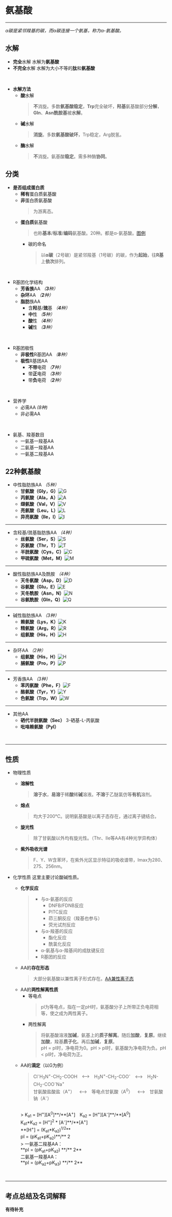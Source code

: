 # 氨基酸
***
*α碳是紧邻羧基的碳，而α碳连接一个氨基，称为α-氨基酸。*
## 水解
* **完全**水解
  水解为**氨基酸**
* **不完全**水解
  水解为大小不等的**肽**和**氨基酸**

<br>

* **水解方法**
  * **酸**水解
    > **不**消旋。多数**氨基酸稳定**，**Trp**完全破坏，**羟基**氨基酸部分**分解**，**Gln**、**Asn酰胺基**被**水解**。
  * **碱**水解
    > **消旋**。多数**氨基酸破环**，Trp稳定，Arg脱氢。
  * **酶**水解
    > **不**消旋。氨基酸**稳定**。需多种酶**协同**。

## 分类
* **是否组成蛋白质**
  * **稀有**蛋白质氨基酸
  * **非**蛋白质氨基酸
    > 为游离态。
  * **蛋白质**氨基酸
    > 也称**基本**/**标准**/**编码**氨基酸。20种。都是α-氨基酸。[图例](https://test1.jsdelivr.net/gh/sakurakouji-luna/pic@main/bio/BioChemistry/AminoAcid/α-氨基酸.png) 
    * 碳的命名
      > 以**α碳**（2号碳）是紧邻羧基（1号碳）的碳，作为**起始**，往**R基**上**依次**排列。

<br>

* R基团化学结构
  * **芳香族**AA *（**3**种）*
  * **杂环**AA *（**2**种）*
  * **脂肪**族AA
    * 含**羟**基/**巯**基  *（**4**种）*
    * **中**性  *（**5**种）*
    * **酸**性  *（**4**种）*
    * **碱**性  *（**3**种）*

<br>

* R基团极性
  * **非极性**R基团AA *（**8**种）*
  * **极性**R基团AA
    * **不带**电荷 *（**7**种）*
    * 带**正**电荷 *（**3**种）*
    * 带**负**电荷 *（**2**种）*

<br>

* 营养学
  * 必需AA *(8种)*
  * 非必需AA

<br>

* 氨基、羧基数目
  * 一氨基一羧基AA
  * 二氨基一羧基AA
  * 一氨基二羧基AA

## 22种氨基酸
* 中性脂肪族AA *（5种）*
  * **甘氨酸（Gly，G）**![G](https://test1.jsdelivr.net/gh/sakurakouji-luna/pic@main/bio/BioChemistry/AminoAcid/G.png)
  * **丙氨酸（Ala，A）**![A](https://test1.jsdelivr.net/gh/sakurakouji-luna/pic@main/bio/BioChemistry/AminoAcid/A.png)
  * **缬氨酸（Val，V）**![V](https://test1.jsdelivr.net/gh/sakurakouji-luna/pic@main/bio/BioChemistry/AminoAcid/V.png)
  * **亮氨酸（Leu，L）**![L](https://test1.jsdelivr.net/gh/sakurakouji-luna/pic@main/bio/BioChemistry/AminoAcid/L.png)
  * **异亮氨酸（Ile，I）**![I](https://test1.jsdelivr.net/gh/sakurakouji-luna/pic@main/bio/BioChemistry/AminoAcid/I.png)     

***

* 含羟基/巯基脂肪族AA *（4种）*
  * **丝氨酸（Ser，S）**![S](https://test1.jsdelivr.net/gh/sakurakouji-luna/pic@main/bio/BioChemistry/AminoAcid/S.png)
  * **苏氨酸（Thr，T）**![T](https://test1.jsdelivr.net/gh/sakurakouji-luna/pic@main/bio/BioChemistry/AminoAcid/T.png)
  * **半胱氨酸（Cys，C）**![C](https://test1.jsdelivr.net/gh/sakurakouji-luna/pic@main/bio/BioChemistry/AminoAcid/C.png)
  * **甲硫氨酸（Met，M）**![M](https://test1.jsdelivr.net/gh/sakurakouji-luna/pic@main/bio/BioChemistry/AminoAcid/M.png)

***

* 酸性脂肪族AA及酰胺 *（4种）*
  * **天冬氨酸（Asp，D）**![D](https://test1.jsdelivr.net/gh/sakurakouji-luna/pic@main/bio/BioChemistry/AminoAcid/D.png)
  * **谷氨酸（Glu，E）**![E](https://test1.jsdelivr.net/gh/sakurakouji-luna/pic@main/bio/BioChemistry/AminoAcid/E.png)
  * **天冬酰胺（Asn，N）**![N](https://test1.jsdelivr.net/gh/sakurakouji-luna/pic@main/bio/BioChemistry/AminoAcid/N.png)
  * **谷氨酰胺（Gln，Q）**![Q](https://test1.jsdelivr.net/gh/sakurakouji-luna/pic@main/bio/BioChemistry/AminoAcid/Q.png)

***

* 碱性脂肪族AA *（3种）*
  * **赖氨酸（Lys，K）**![K](https://test1.jsdelivr.net/gh/sakurakouji-luna/pic@main/bio/BioChemistry/AminoAcid/K.png)
  * **精氨酸（Arg，R）**![R](https://test1.jsdelivr.net/gh/sakurakouji-luna/pic@main/bio/BioChemistry/AminoAcid/R.png)
  * **组氨酸（His，H）**![H](https://test1.jsdelivr.net/gh/sakurakouji-luna/pic@main/bio/BioChemistry/AminoAcid/H.png)

***

* 杂环AA *（2种）*
  * **组氨酸（His，H）**![H](https://test1.jsdelivr.net/gh/sakurakouji-luna/pic@main/bio/BioChemistry/AminoAcid/H.png)
  * **脯氨酸（Pro，P）**![P](https://test1.jsdelivr.net/gh/sakurakouji-luna/pic@main/bio/BioChemistry/AminoAcid/P.png)

***

* 芳香族AA *（3种）*
  * **苯丙氨酸（Phe，F）**![F](https://test1.jsdelivr.net/gh/sakurakouji-luna/pic@main/bio/BioChemistry/AminoAcid/F.png)
  * **酪氨酸（Tyr，Y）**![Y](https://test1.jsdelivr.net/gh/sakurakouji-luna/pic@main/bio/BioChemistry/AminoAcid/Y.png)
  * **色氨酸（Trp，W）**![W](https://test1.jsdelivr.net/gh/sakurakouji-luna/pic@main/bio/BioChemistry/AminoAcid/W.png)
  
***
* 其他AA
  * **硒代半胱氨酸（Sec）**
    3-硒基-L-丙氨酸
  * **吡咯赖氨酸（Pyl）**

<br>

***

## 性质
* 物理性质
  * **溶解性**
    > **溶于水**，**易溶**于稀**酸**稀**碱**溶液。**不溶**于乙醚氯仿等**有机**溶剂。
  * **熔点**
    > 均大于200℃。说明氨基酸是以离子态存在，通过离子键结合。
  * **旋光性**
    > 除了甘氨酸以外均有旋光性。（Thr、Ile等AA有4种光学异构体）
  * **紫外吸收光谱**
    > F、Y、W含苯环，在紫外光区显示特征的吸收谱带，Imax为280、275、256nm。

* 化学性质
  这里主要讨论酸碱性质。
  * **化学反应**
    > * 与α-氨基的反应
    >   * DNFB/FDNB反应
    >   * PITC反应
    >   * 茚三酮反应（羧基也参与）
    >   * 荧光试剂反应
    > * 与α-羧基的反应
    >   * 酯化反应
    >   * 酰氯化反应
    > * α-氨基与α-羧基间的成肽键反应
    > * R基团的反应
  * AA的**存在形态**
    > 大部分氨基酸以兼性离子形式存在。[AA兼性离子态](https://test1.jsdelivr.net/gh/sakurakouji-luna/pic@main/bio/BioChemistry/AminoAcid/AA兼性离子态.png)
  * AA的**两性解离性质**
    * 等电点
      > pI为等电点，指在一定pH时，氨基酸分子上所带正负电荷相等，使之成为两性离子。
    * 两性解离
      > 将氨基酸溶液**加碱**，氨基上的**质子解离**。随后**加酸**，**复原**。继续**加酸**，羧基**质子化**。再后**加碱**，**复原**。<br>pH = pI时，净电荷为0。pH > pI时，氨基酸为净电荷为负。pH < pI时，净电荷为正。
  * AA的**滴定**（以G为例）
    > Cl<sup>-</sup>H<sub>3</sub>N<sup>+</sup>-CH<sub>2</sub>-COOH&emsp;<-->&emsp;H<sub>3</sub>N<sup>+</sup>-CH<sub>2</sub>-COO<sup>-</sup>&emsp;<-->&emsp;H<sub>2</sub>N-CH<sub>2</sub>-COO<sup>-</sup>Na<sup>+</sup><br>甘氨酸盐酸盐（A<sup>+</sup>）&emsp;<-->&emsp;等电点甘氨酸（A<sup>0</sup>）&emsp;<-->&emsp;甘氨酸钠（A<sup>-</sup>）
    <br>
    > K<sub>a1</sub> = [H<sup>+</sup>][A<sup>0</sup>]**/**[A<sup>+</sup>]&emsp;K<sub>a2</sub> = [H<sup>+</sup>][A<sup>-</sup>]**/**[A<sup>0</sup>]<br>K<sub>a1</sub>*K<sub>a2</sub> = [H<sup>+</sup>]<sup>2</sup> * [A<sup>-</sup>]**/**[A<sup>+</sup>]<br>**[H<sup>+</sup>] = (K<sub>a1</sub>*K<sub>a2</sub>)<sup>1/2</sup>**<br>pI = (pK<sub>a1</sub>+pK<sub>a2</sub>)**/** 2
    <br>
    > 一氨基二羧基AA：<br>**pI = (pK<sub>a1</sub>+pK<sub>a2</sub>) **/** 2**<br>二氨基一羧基AA：<br>**pI = (pK<sub>a2</sub>+pK<sub>a3</sub>) **/** 2**

<br>

***
## 考点总结及名词解释

**有待补充**